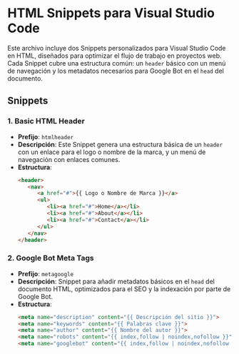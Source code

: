 # HTML Snippets para Visual Studio Code

Este archivo incluye dos Snippets personalizados para Visual Studio Code en HTML, diseñados para optimizar el flujo de trabajo en proyectos web. Cada Snippet cubre una estructura común: un `header` básico con un menú de navegación y los metadatos necesarios para Google Bot en el `head` del documento.

## Snippets

### 1. Basic HTML Header

- **Prefijo**: `htmlheader`
- **Descripción**: Este Snippet genera una estructura básica de un `header` con un enlace para el logo o nombre de la marca, y un menú de navegación con enlaces comunes.
- **Estructura**:
   ```html
   <header>
      <nav>
         <a href="#">{{ Logo o Nombre de Marca }}</a>
         <ul>
            <li><a href="#">Home</a></li>
            <li><a href="#">About</a></li>
            <li><a href="#">Contact</a></li>
         </ul>
      </nav>
   </header>
### 2. Google Bot Meta Tags

- **Prefijo**: `metagoogle`
- **Descripción**: Snippet para añadir metadatos básicos en el `head` del documento HTML, optimizados para el SEO y la indexación por parte de Google Bot.
- **Estructura**:
   ```html
   <meta name="description" content="{{ Descripción del sitio }}">
   <meta name="keywords" content="{{ Palabras clave }}">
   <meta name="author" content="{{ Nombre del autor }}">
   <meta name="robots" content="{{ index,follow | noindex,nofollow }}">
   <meta name="googlebot" content="{{ index,follow | noindex,nofollow }}">
